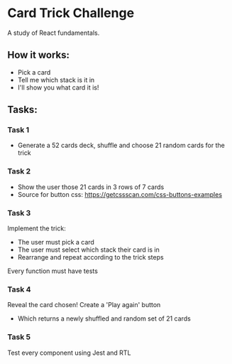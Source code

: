 # Card Trick Challenge
A study of React fundamentals.

## How it works:
- Pick a card
- Tell me which stack is it in
- I'll show you what card it is!

## Tasks:

### Task 1
- Generate a 52 cards deck, shuffle and choose 21 random cards for the trick

### Task 2
- Show the user those 21 cards in 3 rows of 7 cards
- Source for button css: https://getcssscan.com/css-buttons-examples

### Task 3 
Implement the trick:
- The user must pick a card
- The user must select which stack their card is in
- Rearrange and repeat according to the trick steps

Every function must have tests

### Task 4
Reveal the card chosen!
Create a 'Play again' button
  - Which returns a newly shuffled and random set of 21 cards

### Task 5
Test every component using Jest and RTL
